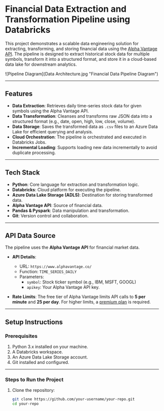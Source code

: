 # **Financial Data Extraction and Transformation Pipeline using Databricks**

This project demonstrates a scalable data engineering solution for extracting, transforming, and storing financial data using the [Alpha Vantage API](https://www.alphavantage.co/). The pipeline is designed to extract historical stock data for multiple symbols, transform it into a structured format, and store it in a cloud-based data lake for downstream analytics.

![Pipeline Diagram](Data Architecture.jpg "Financial Data Pipeline Diagram")


---

## **Features**
- **Data Extraction**: Retrieves daily time-series stock data for given symbols using the Alpha Vantage API.
- **Data Transformation**: Cleanses and transforms raw JSON data into a structured format (e.g., date, open, high, low, close, volume).
- **Data Storage**: Saves the transformed data as `.csv` files to an Azure Data Lake for efficient querying and analysis.
- **Cloud Orchestration**: The pipeline is orchestrated and executed in Databricks Jobs.
- **Incremental Loading**: Supports loading new data incrementally to avoid duplicate processing.

---

## **Tech Stack**
- **Python**: Core language for extraction and transformation logic.
- **Databricks**: Cloud platform for executing the pipeline.
- **Azure Data Lake Storage (ADLS)**: Destination for storing transformed data.
- **Alpha Vantage API**: Source of financial data.
- **Pandas & Pyspark**: Data manipulation and transformation.
- **Git**: Version control and collaboration.

---

## **API Data Source**
The pipeline uses the **Alpha Vantage API** for financial market data. 

- **API Details**:
  - URL: `https://www.alphavantage.co/`
  - Function: `TIME_SERIES_DAILY`
  - Parameters: 
    - `symbol`: Stock ticker symbol (e.g., IBM, MSFT, GOOGL)
    - `apikey`: Your Alpha Vantage API key.

- **Rate Limits**: The free tier of Alpha Vantage limits API calls to **5 per minute** and **25 per day**. For higher limits, a [premium plan](https://www.alphavantage.co/premium/) is required.

---

## **Setup Instructions**
### **Prerequisites**
1. Python 3.x installed on your machine.
2. A Databricks workspace.
3. An Azure Data Lake Storage account.
4. Git installed and configured.

---

### **Steps to Run the Project**
1. Clone the repository:
   ```bash
   git clone https://github.com/your-username/your-repo.git
   cd your-repo
